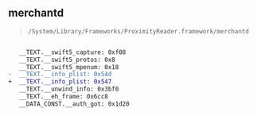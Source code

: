 ## merchantd

> `/System/Library/Frameworks/ProximityReader.framework/merchantd`

```diff

   __TEXT.__swift5_capture: 0xf08
   __TEXT.__swift5_protos: 0x8
   __TEXT.__swift5_mpenum: 0x18
-  __TEXT.__info_plist: 0x54d
+  __TEXT.__info_plist: 0x547
   __TEXT.__unwind_info: 0x3bf0
   __TEXT.__eh_frame: 0x6cc8
   __DATA_CONST.__auth_got: 0x1d20

```

